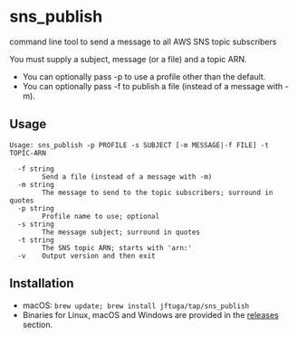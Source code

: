 # sns_publish
command line tool to send a message to all AWS SNS topic subscribers

You must supply a subject, message (or a file) and a topic ARN.
* You can optionally pass -p to use a profile other than the default.
* You can optionally pass -f to publish a file (instead of a message with -m).

## Usage
```
Usage: sns_publish -p PROFILE -s SUBJECT [-m MESSAGE|-f FILE] -t TOPIC-ARN

  -f string
    	Send a file (instead of a message with -m)
  -m string
    	The message to send to the topic subscribers; surround in quotes
  -p string
    	Profile name to use; optional
  -s string
    	The message subject; surround in quotes
  -t string
    	The SNS topic ARN; starts with 'arn:'
  -v	Output version and then exit
```

## Installation
* macOS: `brew update; brew install jftuga/tap/sns_publish`
* Binaries for Linux, macOS and Windows are provided in the [releases](https://github.com/jftuga/sns_publish/releases) section.
